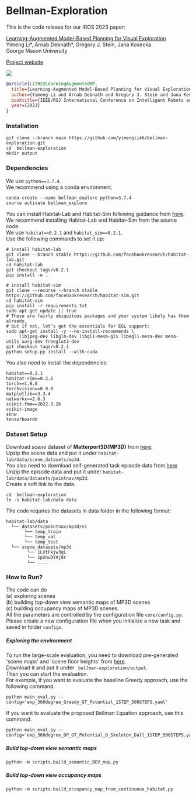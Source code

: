 # Bellman-Exploration
This is the code release for our IROS 2023 paper:

[Learning-Augmented Model-Based Planning for Visual Exploration](https://arxiv.org/pdf/2211.07898.pdf)<br/>
Yimeng Li*, Arnab Debnath*, Gregory J. Stein, Jana Kosecka<br/>
George Mason University

[Project website](https://yimengli46.github.io/Projects/IROS2023Exploration/index.html)

<img src='Figs/iros2023_dp.gif'/>

```bibtex
@article{Li2022LearningAugmentedMP,
  title={Learning-Augmented Model-Based Planning for Visual Exploration},
  author={Yimeng Li and Arnab Debnath and Gregory J. Stein and Jana Kosecka},
  booktitle={IEEE/RSJ International Conference on Intelligent Robots and Systems (IROS)},
  year={2023}
}
```

### Installation
```
git clone --branch main https://github.com/yimengli46/bellman-exploration.git
cd  bellman-exploration
mkdir output
```

### Dependencies
We use `python==3.7.4`.  
We recommend using a conda environment.  
```
conda create --name bellman_explore python=3.7.4
source activate bellman_explore
```

You can install Habitat-Lab and Habitat-Sim following guidance from [here](https://github.com/facebookresearch/habitat-lab "here").  
We recommend installing Habitat-Lab and Habitat-Sim from the source code.  
We use `habitat==0.2.1` and `habitat_sim==0.2.1`.  
Use the following commands to set it up:  
```
# install habitat-lab
git clone --branch stable https://github.com/facebookresearch/habitat-lab.git
cd habitat-lab
git checkout tags/v0.2.1
pip install -e .

# install habitat-sim
git clone --recurse --branch stable https://github.com/facebookresearch/habitat-sim.git
cd habitat-sim
pip install -r requirements.txt
sudo apt-get update || true
# These are fairly ubiquitous packages and your system likely has them already,
# but if not, let's get the essentials for EGL support:
sudo apt-get install -y --no-install-recommends \
     libjpeg-dev libglm-dev libgl1-mesa-glx libegl1-mesa-dev mesa-utils xorg-dev freeglut3-dev
git checkout tags/v0.2.1
python setup.py install --with-cuda
```
You also need to install the dependencies:
```
habitat==0.2.1
habitat-sim==0.2.1
torch==1.8.0
torchvision==0.9.0
matplotlib==3.3.4
networkx==2.6.3
scikit-fmm==2022.3.26
scikit-image
sknw
tensorboardX
```

### Dataset Setup
Download *scene* dataset of **Matterport3D(MP3D)** from [here](https://github.com/facebookresearch/habitat-lab/blob/main/DATASETS.md "here").      
Upzip the scene data and put it under `habitat-lab/data/scene_datasets/mp3d`.  
You also need to download self-generated task episode data from [here](https://drive.google.com/drive/folders/1raUypuI9Zgig3dfFgWINv40bnKfvUadW?usp=sharing "here")  
Unzip the episode data and put it under `habitat-lab/data/datasets/pointnav/mp3d`.  
Create a soft link to the data.  
```
cd  bellman-exploration
ln -s habitat-lab/data data
```
The code requires the datasets in data folder in the following format:
```
habitat-lab/data
  └── datasets/pointnav/mp3d/v1
       └── temp_train
       └── temp_val
       └── temp_test
  └── scene_datasets/mp3d
        └── 1LXtFkjw3qL
        └── 1pXnuDYAj8r
        └── ....
```

### How to Run?
The code can do  
(a) exploring scenes  
(b) building top-down view semantic maps of MP3D scenes   
(c) building occupancy maps of MP3D scenes.   
All the parameters are controlled by the configuration file `core/config.py`.   
Please create a new configuration file when you initialize a new task and saved in folder `configs`.
##### Exploring the environment
To run the large-scale evaluation, you need to download pre-generated 'scene maps' and 'scene floor heights' from [here](https://drive.google.com/drive/folders/10ApKQzaIPDvEAvbcVXQkaGBjxnvUIpND?usp=sharing "here").  
Download it and put it under ` bellman-exploration/output`.  
Then you can start the evaluation.  
For example, if you want to evaluate the baseline Greedy approach, use the following command.  
```
python main_eval.py --config='exp_360degree_Greedy_GT_Potential_1STEP_500STEPS.yaml'
```
If you want to evaluate the proposed Bellman Equation approach, use this command.
```
python main_eval.py --config='exp_360degree_DP_GT_Potential_D_Skeleton_Dall_1STEP_500STEPS.yaml'
```
##### Build top-down view semantic maps
```
python -m scripts.build_semantic_BEV_map.py
```
##### Build top-down view occupancy maps
```
python -m scripts.build_occupancy_map_from_continuous_habitat.py
```
